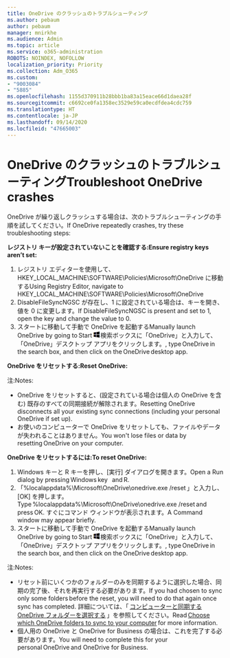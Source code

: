 ```yaml
---
title: OneDrive のクラッシュのトラブルシューティング
ms.author: pebaum
author: pebaum
manager: mnirkhe
ms.audience: Admin
ms.topic: article
ms.service: o365-administration
ROBOTS: NOINDEX, NOFOLLOW
localization_priority: Priority
ms.collection: Adm_O365
ms.custom:
- "9003084"
- "5885"
ms.openlocfilehash: 1155d370911b28bbb1ba83a15eace66d1daea28f
ms.sourcegitcommit: c6692ce0fa1358ec3529e59ca0ecdfdea4cdc759
ms.translationtype: HT
ms.contentlocale: ja-JP
ms.lasthandoff: 09/14/2020
ms.locfileid: "47665003"
---
```

# <a name="troubleshoot-onedrive-crashes"></a><span data-ttu-id="d10d8-102">OneDrive のクラッシュのトラブルシューティング</span><span class="sxs-lookup"><span data-stu-id="d10d8-102">Troubleshoot OneDrive crashes</span></span>

<span data-ttu-id="d10d8-103">OneDrive が繰り返しクラッシュする場合は、次のトラブルシューティングの手順を試してください。</span><span class="sxs-lookup"><span data-stu-id="d10d8-103">If OneDrive repeatedly crashes, try these troubleshooting steps:</span></span>

<span data-ttu-id="d10d8-104">**レジストリ キーが設定されていないことを確認する:**</span><span class="sxs-lookup"><span data-stu-id="d10d8-104">**Ensure registry keys aren’t set:**</span></span>

1. <span data-ttu-id="d10d8-105">レジストリ エディターを使用して、HKEY_LOCAL_MACHINE\SOFTWARE\Policies\Microsoft\OneDrive に移動する</span><span class="sxs-lookup"><span data-stu-id="d10d8-105">Using Registry Editor, navigate to HKEY_LOCAL_MACHINE\SOFTWARE\Policies\Microsoft\OneDrive</span></span>
2. <span data-ttu-id="d10d8-106">DisableFileSyncNGSC が存在し、1 に設定されている場合は、キーを開き、値を 0 に変更します。</span><span class="sxs-lookup"><span data-stu-id="d10d8-106">If DisableFileSyncNGSC is present and set to 1, open the key and change the value to 0.</span></span>
3. <span data-ttu-id="d10d8-107">スタートに移動して手動で OneDrive を起動する</span><span class="sxs-lookup"><span data-stu-id="d10d8-107">Manually launch OneDrive by going to Start</span></span> ![Windows キーを押し、](data:image/png;base64,iVBORw0KGgoAAAANSUhEUgAAABEAAAAOCAYAAADJ7fe0AAAAAXNSR0IArs4c6QAAAARnQU1BAACxjwv8YQUAAAAJcEhZcwAADsQAAA7EAZUrDhsAAADxSURBVDhPY/wPBAx4wR+Gd6/fM7x9/ZTh9ZuXDGdPnWE4tH0rw/UHDxlaVp9kCDCSYWABKfv35wfD+/cfGV4+fcLw5uVjhlOXzzFsX/qWYebmZAZPWWOGO2DD8ACQS9Y3e4Bcg4Y9/t94fPa/CoY4Aq8/+xik/T8TkEMxGDyGgANWwSqeobvbGSyAADIM3BwCDKXd3QyfoCLoQEGAA0xTxSWjsYMJwLHjkruU4UXSJ4YnT54x3Dh/luHmjfMMmw9wMjCDlRAGBDPgjy8fGT5//8rw9P4Thge3zzNcvXmDYevmfQzXb1xlmH/0ATADyjAAAKdWkD3ZSwNeAAAAAElFTkSuQmCC)<span data-ttu-id="d10d8-109">検索ボックスに「OneDrive」と入力して、「OneDrive」デスクトップ アプリをクリックします。</span><span class="sxs-lookup"><span data-stu-id="d10d8-109">, type OneDrive in the search box, and then click on the OneDrive desktop app.</span></span>

<span data-ttu-id="d10d8-110">**OneDrive をリセットする:**</span><span class="sxs-lookup"><span data-stu-id="d10d8-110">**Reset OneDrive:**</span></span>

<span data-ttu-id="d10d8-111">注:</span><span class="sxs-lookup"><span data-stu-id="d10d8-111">Notes:</span></span>

- <span data-ttu-id="d10d8-112">OneDrive をリセットすると、(設定されている場合は個人の OneDrive を含む) 既存のすべての同期接続が解除されます。</span><span class="sxs-lookup"><span data-stu-id="d10d8-112">Resetting OneDrive disconnects all your existing sync connections (including your personal OneDrive if set up).</span></span>
- <span data-ttu-id="d10d8-113">お使いのコンピューターで OneDrive をリセットしても、ファイルやデータが失われることはありません。</span><span class="sxs-lookup"><span data-stu-id="d10d8-113">You won't lose files or data by resetting OneDrive on your computer.</span></span>

<span data-ttu-id="d10d8-114">**OneDrive をリセットするには:**</span><span class="sxs-lookup"><span data-stu-id="d10d8-114">**To reset OneDrive:**</span></span>

1. <span data-ttu-id="d10d8-115">Windows キーと R キーを押し、[実行] ダイアログを開きます。</span><span class="sxs-lookup"><span data-stu-id="d10d8-115">Open a Run dialog by pressing Windows key    and R.</span></span>
2. <span data-ttu-id="d10d8-116">「%localappdata%\Microsoft\OneDrive\onedrive.exe /reset 」と入力し、[OK] を押します。</span><span class="sxs-lookup"><span data-stu-id="d10d8-116">Type %localappdata%\Microsoft\OneDrive\onedrive.exe /reset and press OK.</span></span> <span data-ttu-id="d10d8-117">すぐにコマンド ウィンドウが表示されます。</span><span class="sxs-lookup"><span data-stu-id="d10d8-117">A Command window may appear briefly.</span></span>
3. <span data-ttu-id="d10d8-118">スタートに移動して手動で OneDrive を起動する</span><span class="sxs-lookup"><span data-stu-id="d10d8-118">Manually launch OneDrive by going to Start</span></span> ![Windows キーを押し、](data:image/png;base64,iVBORw0KGgoAAAANSUhEUgAAABEAAAAOCAYAAADJ7fe0AAAAAXNSR0IArs4c6QAAAARnQU1BAACxjwv8YQUAAAAJcEhZcwAADsQAAA7EAZUrDhsAAADxSURBVDhPY/wPBAx4wR+Gd6/fM7x9/ZTh9ZuXDGdPnWE4tH0rw/UHDxlaVp9kCDCSYWABKfv35wfD+/cfGV4+fcLw5uVjhlOXzzFsX/qWYebmZAZPWWOGO2DD8ACQS9Y3e4Bcg4Y9/t94fPa/CoY4Aq8/+xik/T8TkEMxGDyGgANWwSqeobvbGSyAADIM3BwCDKXd3QyfoCLoQEGAA0xTxSWjsYMJwLHjkruU4UXSJ4YnT54x3Dh/luHmjfMMmw9wMjCDlRAGBDPgjy8fGT5//8rw9P4Thge3zzNcvXmDYevmfQzXb1xlmH/0ATADyjAAAKdWkD3ZSwNeAAAAAElFTkSuQmCC)<span data-ttu-id="d10d8-120">検索ボックスに「OneDrive」と入力して、「OneDrive」デスクトップ アプリをクリックします。</span><span class="sxs-lookup"><span data-stu-id="d10d8-120">, type OneDrive in the search box, and then click on the OneDrive desktop app.</span></span>

<span data-ttu-id="d10d8-121">注:</span><span class="sxs-lookup"><span data-stu-id="d10d8-121">Notes:</span></span>

- <span data-ttu-id="d10d8-122">リセット前にいくつかのフォルダーのみを同期するように選択した場合、同期の完了後、それを再実行する必要があります。</span><span class="sxs-lookup"><span data-stu-id="d10d8-122">If you had chosen to sync only some folders before the reset, you will need to do that again once sync has completed.</span></span> <span data-ttu-id="d10d8-123">詳細については、「 [コンピューターと同期する OneDrive フォルダーを選択する](https://support.office.com/article/98b8b011-8b94-419b-aa95-a14ff2415e85) 」を参照してください。</span><span class="sxs-lookup"><span data-stu-id="d10d8-123">Read [Choose which OneDrive folders to sync to your computer](https://support.office.com/article/98b8b011-8b94-419b-aa95-a14ff2415e85) for more information.</span></span>
- <span data-ttu-id="d10d8-124">個人用の OneDrive と OneDrive for Business の場合は、これを完了する必要があります。</span><span class="sxs-lookup"><span data-stu-id="d10d8-124">You will need to complete this for your personal OneDrive and OneDrive for Business.</span></span>